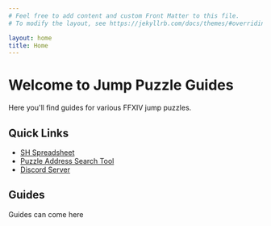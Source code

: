 ```yaml
---
# Feel free to add content and custom Front Matter to this file.
# To modify the layout, see https://jekyllrb.com/docs/themes/#overriding-theme-defaults

layout: home
title: Home
---
```


# Welcome to Jump Puzzle Guides

Here you'll find guides for various FFXIV jump puzzles.

## Quick Links

- [SH Spreadsheet](https://docs.google.com/spreadsheets/d/1DyOqqECaNuAEntBxwv2NQ7p5rTrC1tDN9hHpcI_PNs4/edit?usp=drivesdk)
- [Puzzle Address Search Tool](https://trainerhol.github.io/Strange-Housing/)
- [Discord Server](https://discord.gg/cVUjUUXFhG)

## Guides

Guides can come here
